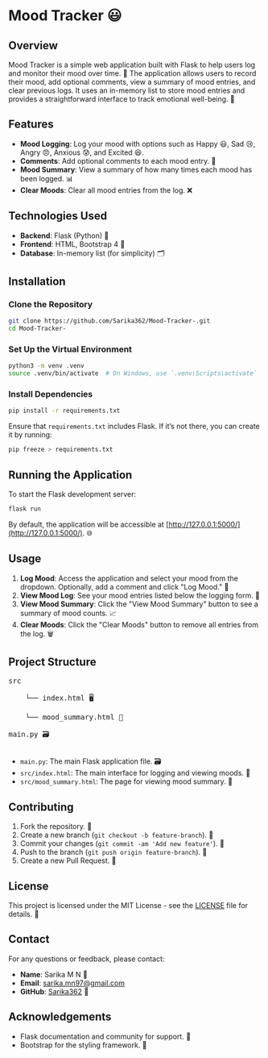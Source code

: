 
# Mood Tracker 😃

## Overview

Mood Tracker is a simple web application built with Flask to help users log and monitor their mood over time. 🌟 The application allows users to record their mood, add optional comments, view a summary of mood entries, and clear previous logs. It uses an in-memory list to store mood entries and provides a straightforward interface to track emotional well-being. 💭

## Features

- **Mood Logging**: Log your mood with options such as Happy 😃, Sad 😢, Angry 😠, Anxious 😰, and Excited 😆.
- **Comments**: Add optional comments to each mood entry. 💬
- **Mood Summary**: View a summary of how many times each mood has been logged. 📊
- **Clear Moods**: Clear all mood entries from the log. ❌

## Technologies Used

- **Backend**: Flask (Python) 🐍
- **Frontend**: HTML, Bootstrap 4 🎨
- **Database**: In-memory list (for simplicity) 🗂️

## Installation

### Clone the Repository

```bash
git clone https://github.com/Sarika362/Mood-Tracker-.git
cd Mood-Tracker-
```

### Set Up the Virtual Environment

```bash
python3 -m venv .venv
source .venv/bin/activate  # On Windows, use `.venv\Scripts\activate`
```

### Install Dependencies

```bash
pip install -r requirements.txt
```

Ensure that `requirements.txt` includes Flask. If it’s not there, you can create it by running:

```bash
pip freeze > requirements.txt
```

## Running the Application

To start the Flask development server:

```bash
flask run
```

By default, the application will be accessible at [http://127.0.0.1:5000/](http://127.0.0.1:5000/). 🌐

## Usage

1. **Log Mood**: Access the application and select your mood from the dropdown. Optionally, add a comment and click "Log Mood." 📝
2. **View Mood Log**: See your mood entries listed below the logging form. 📜
3. **View Mood Summary**: Click the "View Mood Summary" button to see a summary of mood counts. 📈
4. **Clear Moods**: Click the "Clear Moods" button to remove all entries from the log. 🗑️

## Project Structure

<pre>
src<br />
&nbsp;&nbsp;&nbsp;&nbsp;└── index.html 🖥️<br />
&nbsp;&nbsp;&nbsp;&nbsp;└── mood_summary.html 📄<br />
main.py 🗃️<br />
</pre>


- `main.py`: The main Flask application file. 🗃️
- `src/index.html`: The main interface for logging and viewing moods. 📄
- `src/mood_summary.html`: The page for viewing mood summary. 📄

## Contributing

1. Fork the repository. 🍴
2. Create a new branch (`git checkout -b feature-branch`). 🌿
3. Commit your changes (`git commit -am 'Add new feature'`). 📝
4. Push to the branch (`git push origin feature-branch`). 🚀
5. Create a new Pull Request. 🔄

## License

This project is licensed under the MIT License - see the [LICENSE](LICENSE) file for details. 📜

## Contact

For any questions or feedback, please contact:

- **Name**: Sarika M N 🌟
- **Email**: [sarika.mn97@gmail.com](mailto:sarika.mn97@gmail.com)
- **GitHub**: [Sarika362](https://github.com/Sarika362) 🐙

## Acknowledgements

- Flask documentation and community for support. 🙏
- Bootstrap for the styling framework. 🎨
